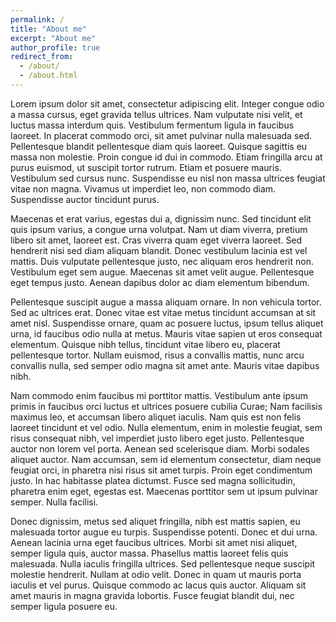 ```yaml
---
permalink: /
title: "About me"
excerpt: "About me"
author_profile: true
redirect_from: 
  - /about/
  - /about.html
---
```


Lorem ipsum dolor sit amet, consectetur adipiscing elit. Integer congue odio a massa cursus, eget gravida tellus ultrices. Nam vulputate nisi velit, et luctus massa interdum quis. Vestibulum fermentum ligula in faucibus laoreet. In placerat commodo orci, sit amet pulvinar nulla malesuada sed. Pellentesque blandit pellentesque diam quis laoreet. Quisque sagittis eu massa non molestie. Proin congue id dui in commodo. Etiam fringilla arcu at purus euismod, ut suscipit tortor rutrum. Etiam et posuere mauris. Vestibulum sed cursus nunc. Suspendisse eu nisl non massa ultrices feugiat vitae non magna. Vivamus ut imperdiet leo, non commodo diam. Suspendisse auctor tincidunt purus.

Maecenas et erat varius, egestas dui a, dignissim nunc. Sed tincidunt elit quis ipsum varius, a congue urna volutpat. Nam ut diam viverra, pretium libero sit amet, laoreet est. Cras viverra quam eget viverra laoreet. Sed hendrerit nisi sed diam aliquam blandit. Donec vestibulum lacinia est vel mattis. Duis vulputate pellentesque justo, nec aliquam eros hendrerit non. Vestibulum eget sem augue. Maecenas sit amet velit augue. Pellentesque eget tempus justo. Aenean dapibus dolor ac diam elementum bibendum.

Pellentesque suscipit augue a massa aliquam ornare. In non vehicula tortor. Sed ac ultrices erat. Donec vitae est vitae metus tincidunt accumsan at sit amet nisl. Suspendisse ornare, quam ac posuere luctus, ipsum tellus aliquet urna, id faucibus odio nulla at metus. Mauris vitae sapien ut eros consequat elementum. Quisque nibh tellus, tincidunt vitae libero eu, placerat pellentesque tortor. Nullam euismod, risus a convallis mattis, nunc arcu convallis nulla, sed semper odio magna sit amet ante. Mauris vitae dapibus nibh.

Nam commodo enim faucibus mi porttitor mattis. Vestibulum ante ipsum primis in faucibus orci luctus et ultrices posuere cubilia Curae; Nam facilisis maximus leo, et accumsan libero aliquet iaculis. Nam quis est non felis laoreet tincidunt et vel odio. Nulla elementum, enim in molestie feugiat, sem risus consequat nibh, vel imperdiet justo libero eget justo. Pellentesque auctor non lorem vel porta. Aenean sed scelerisque diam. Morbi sodales aliquet auctor. Nam accumsan, sem id elementum consectetur, diam neque feugiat orci, in pharetra nisi risus sit amet turpis. Proin eget condimentum justo. In hac habitasse platea dictumst. Fusce sed magna sollicitudin, pharetra enim eget, egestas est. Maecenas porttitor sem ut ipsum pulvinar semper. Nulla facilisi.

Donec dignissim, metus sed aliquet fringilla, nibh est mattis sapien, eu malesuada tortor augue eu turpis. Suspendisse potenti. Donec et dui urna. Aenean lacinia urna eget faucibus ultrices. Morbi sit amet nisi aliquet, semper ligula quis, auctor massa. Phasellus mattis laoreet felis quis malesuada. Nulla iaculis fringilla ultrices. Sed pellentesque neque suscipit molestie hendrerit. Nullam at odio velit. Donec in quam ut mauris porta iaculis et vel purus. Quisque commodo ac lacus quis auctor. Aliquam sit amet mauris in magna gravida lobortis. Fusce feugiat blandit dui, nec semper ligula posuere eu.
